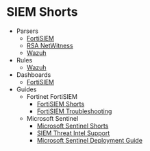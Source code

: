 # SIEM Shorts

- Parsers
  - [FortiSIEM](parsers/FortiSIEM)
  - [RSA NetWitness](parsers/RSA-NetWitness)
  - [Wazuh](parsers/Wazuh)
- Rules
  - [Wazuh](rules/Wazuh)
- Dashboards
  - [FortiSIEM](dashboards/FortiSIEM)
- Guides
  - Fortinet FortiSIEM
    - [FortiSIEM Shorts](fortisiem-shorts.md)
    - [FortiSIEM Troubleshooting](fortisiem-troubleshooting.md)
  - Microsoft Sentinel
    - [Microsoft Sentinel Shorts](sentinel-shorts.md)
    - [SIEM Threat Intel Support](siem-threat-intel-support.md)
    - [Microsoft Sentinel Deployment Guide](microsoft-sentinel-deployment.md)
